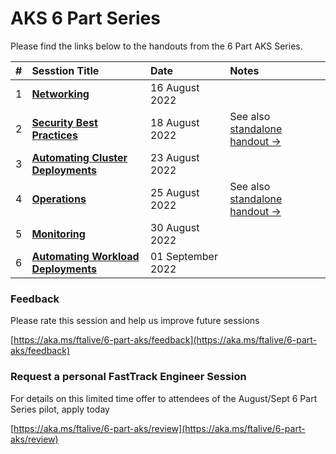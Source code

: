 # AKS 6 Part Series

Please find the links below to the handouts from the 6 Part AKS Series.

| # | Sesstion Title | Date | Notes |
|:--|:--|:--|:--|
| 1 | **[Networking](./1-networking.md)** | 16 August 2022 | |
| 2 | **[Security Best Practices](./2-security-best-practices.md)** | 18 August 2022 | See also [standalone handout &rarr;](../aks-security/readme.md) |
| 3 | **[Automating Cluster Deployments](./3-cluster-deployment-automation.md)** | 23 August 2022 | |
| 4 | **[Operations](./4-operations.md)** | 25 August 2022 | See also [standalone handout &rarr;](../aks-operations/README.md) |
| 5 | **[Monitoring](./5-monitoring.md)** | 30 August 2022 | |
| 6 | **[Automating Workload Deployments](./6-workload-deployments-automation.md)** | 01 September 2022 | |

### Feedback

Please rate this session and help us improve future sessions

[https://aka.ms/ftalive/6-part-aks/feedback](https://aka.ms/ftalive/6-part-aks/feedback)


### Request a personal FastTrack Engineer Session

For details on this limited time offer to attendees of the August/Sept 6 Part Series pilot, apply today

[https://aka.ms/ftalive/6-part-aks/review](https://aka.ms/ftalive/6-part-aks/review)
